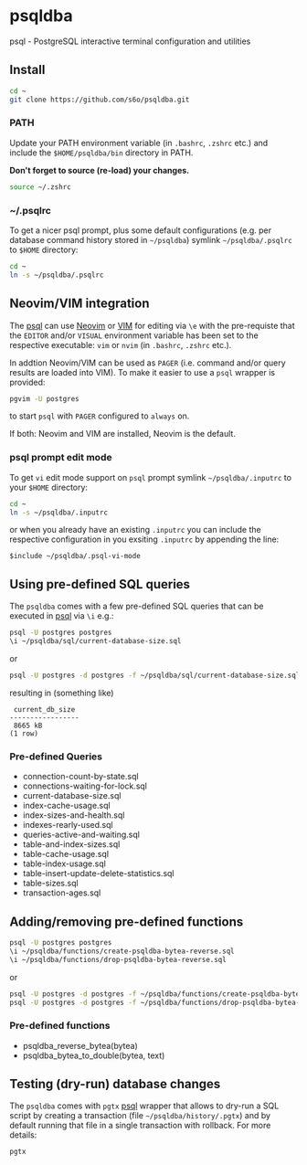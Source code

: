 # psqldba

psql - PostgreSQL interactive terminal configuration and utilities

## Install

```zsh
cd ~
git clone https://github.com/s6o/psqldba.git
```

### PATH

Update your PATH environment variable (in `.bashrc`, `.zshrc` etc.) and include
the `$HOME/psqldba/bin` directory in PATH.

**Don't forget to source (re-load) your changes.**

```zsh
source ~/.zshrc
```

### ~/.psqlrc

To get a nicer psql prompt, plus some default configurations (e.g. per database
command history stored in `~/psqldba`) symlink `~/psqldba/.psqlrc` to `$HOME`
directory:

```zsh
cd ~
ln -s ~/psqldba/.psqlrc
```

## Neovim/VIM integration

The [psql](https://www.postgresql.org/docs/current/app-psql.html) can use
[Neovim](https://github.com/neovim/neovim) or [VIM](https://github.com/vim/vim)
for editing via `\e` with the pre-requiste that the `EDITOR` and/or `VISUAL`
environment variable has been set to the respective executable: `vim` or `nvim`
(in `.bashrc`, `.zshrc` etc.).

In addtion Neovim/VIM can be used as `PAGER` (i.e. command and/or query results
are loaded into VIM). To make it easier to use a `psql` wrapper is provided:

```zsh
pgvim -U postgres
```

to start `psql` with `PAGER` configured to `always` on.

If both: Neovim and VIM are installed, Neovim is the default.

### psql prompt edit mode

To get `vi` edit mode support on `psql` prompt symlink `~/psqldba/.inputrc` to
your `$HOME` directory:

```zsh
cd ~ 
ln -s ~/psqldba/.inputrc
```

or when you already have an existing `.inputrc` you can include the respective
configuration in you exsiting `.inputrc` by appending the line:

```text
$include ~/psqldba/.psql-vi-mode
```

## Using pre-defined SQL queries

The `psqldba` comes with a few pre-defined SQL queries that can be executed in
[psql](https://www.postgresql.org/docs/current/app-psql.html) via `\i` e.g.:

```zsh
psql -U postgres postgres
\i ~/psqldba/sql/current-database-size.sql
```

or

```zsh
psql -U postgres -d postgres -f ~/psqldba/sql/current-database-size.sql
```

resulting in (something like)

```text
 current_db_size 
-----------------
 8665 kB
(1 row)
```

### Pre-defined Queries

* connection-count-by-state.sql
* connections-waiting-for-lock.sql
* current-database-size.sql
* index-cache-usage.sql
* index-sizes-and-health.sql
* indexes-rearly-used.sql
* queries-active-and-waiting.sql
* table-and-index-sizes.sql
* table-cache-usage.sql
* table-index-usage.sql
* table-insert-update-delete-statistics.sql
* table-sizes.sql
* transaction-ages.sql

## Adding/removing pre-defined functions

```zsh
psql -U postgres postgres
\i ~/psqldba/functions/create-psqldba-bytea-reverse.sql
\i ~/psqldba/functions/drop-psqldba-bytea-reverse.sql
```

or

```zsh
psql -U postgres -d postgres -f ~/psqldba/functions/create-psqldba-bytea-reverse.sql
psql -U postgres -d postgres -f ~/psqldba/functions/drop-psqldba-bytea-reverse.sql
```

### Pre-defined functions

* psqldba_reverse_bytea(bytea)
* psqldba_bytea_to_double(bytea, text)

## Testing (dry-run) database changes

The `psqldba` comes with `pgtx` [psql](https://www.postgresql.org/docs/current/app-psql.html)
wrapper that allows to dry-run a SQL script by creating a transaction
(file `~/psqldba/history/.pgtx`) and by default running that file in a single
transaction with rollback. For more details:

```zsh
pgtx
```
